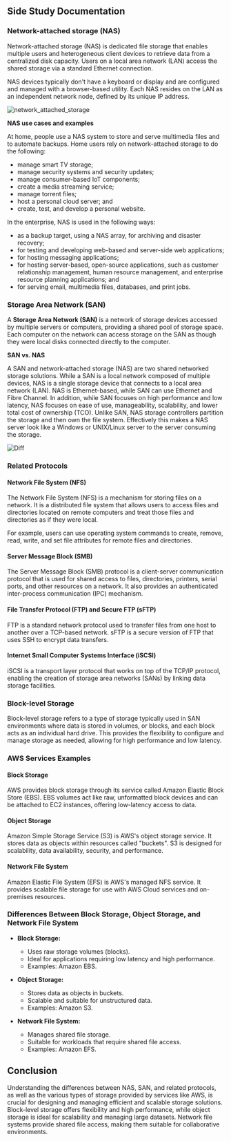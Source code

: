 ## Side Study Documentation
### Network-attached storage (NAS)
Network-attached storage (NAS) is dedicated file storage that enables multiple users and heterogeneous client devices to retrieve data from a centralized disk capacity. Users on a local area network (LAN) access the shared storage via a standard Ethernet connection.

NAS devices typically don't have a keyboard or display and are configured and managed with a browser-based utility. Each NAS resides on the LAN as an independent network node, defined by its unique IP address.

![network_attached_storage](https://github.com/user-attachments/assets/05102e43-d311-4d5b-9c73-7d5180e2443d)

__NAS use cases and examples__

At home, people use a NAS system to store and serve multimedia files and to automate backups. Home users rely on network-attached storage to do the following:
- manage smart TV storage;
- manage security systems and security updates;
- manage consumer-based IoT components;
- create a media streaming service;
- manage torrent files;
- host a personal cloud server; and
- create, test, and develop a personal website.

 In the enterprise, NAS is used in the following ways:

- as a backup target, using a NAS array, for archiving and disaster recovery;
- for testing and developing web-based and server-side web applications;
- for hosting messaging applications;
- for hosting server-based, open-source applications, such as customer relationship management, human resource management, and enterprise resource planning applications; and
- for serving email, multimedia files, databases, and print jobs.

### Storage Area Network (SAN)

A __Storage Area Network (SAN)__ is a network of storage devices accessed by multiple servers or computers, providing a shared pool of storage space. Each computer on the network can access storage on the SAN as though they were local disks connected directly to the computer.

__SAN vs. NAS__

A SAN and network-attached storage (NAS) are two shared networked storage solutions. While a SAN is a local network composed of multiple devices, NAS is a single storage device that connects to a local area network (LAN). NAS is Ethernet-based, while SAN can use Ethernet and Fibre Channel. In addition, while SAN focuses on high performance and low latency, NAS focuses on ease of use, manageability, scalability, and lower total cost of ownership (TCO). Unlike SAN, NAS storage controllers partition the storage and then own the file system. Effectively this makes a NAS server look like a Windows or UNIX/Linux server to the server consuming the storage.

![Diff](https://github.com/user-attachments/assets/5cf72f64-ca4e-4a40-b60c-46b4e94b0f5f)
### Related Protocols
#### Network File System (NFS)
The Network File System (NFS) is a mechanism for storing files on a network. It is a distributed file system that allows users to access files and directories located on remote computers and treat those files and directories as if they were local.

For example, users can use operating system commands to create, remove, read, write, and set file attributes for remote files and directories.

#### Server Message Block (SMB)
The Server Message Block (SMB) protocol is a client-server communication protocol that is used for shared access to files, directories, printers, serial ports, and other resources on a network. It also provides an authenticated inter-process communication (IPC) mechanism.

#### File Transfer Protocol (FTP) and Secure FTP (sFTP)
FTP is a standard network protocol used to transfer files from one host to another over a TCP-based network. sFTP is a secure version of FTP that uses SSH to encrypt data transfers.

#### Internet Small Computer Systems Interface (iSCSI)
iSCSI is a transport layer protocol that works on top of the TCP/IP protocol, enabling the creation of storage area networks (SANs) by linking data storage facilities.

### Block-level Storage
Block-level storage refers to a type of storage typically used in SAN environments where data is stored in volumes, or blocks, and each block acts as an individual hard drive. This provides the flexibility to configure and manage storage as needed, allowing for high performance and low latency.

### AWS Services Examples
#### Block Storage
AWS provides block storage through its service called Amazon Elastic Block Store (EBS). EBS volumes act like raw, unformatted block devices and can be attached to EC2 instances, offering low-latency access to data.

#### Object Storage
Amazon Simple Storage Service (S3) is AWS's object storage service. It stores data as objects within resources called "buckets". S3 is designed for scalability, data availability, security, and performance.

#### Network File System
Amazon Elastic File System (EFS) is AWS's managed NFS service. It provides scalable file storage for use with AWS Cloud services and on-premises resources.

### Differences Between Block Storage, Object Storage, and Network File System
- __Block Storage:__

   - Uses raw storage volumes (blocks).
   - Ideal for applications requiring low latency and high performance.
   - Examples: Amazon EBS.

- __Object Storage:__

   - Stores data as objects in buckets.
   - Scalable and suitable for unstructured data.
   - Examples: Amazon S3.
    
- __Network File System:__

   - Manages shared file storage.
   - Suitable for workloads that require shared file access.
   - Examples: Amazon EFS.

## Conclusion
Understanding the differences between NAS, SAN, and related protocols, as well as the various types of storage provided by services like AWS, is crucial for designing and managing efficient and scalable storage solutions. Block-level storage offers flexibility and high performance, while object storage is ideal for scalability and managing large datasets. Network file systems provide shared file access, making them suitable for collaborative environments.
